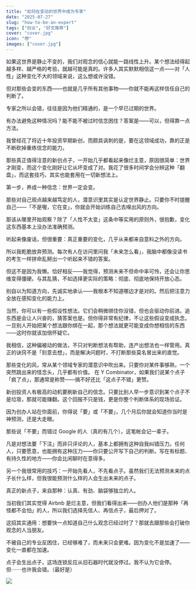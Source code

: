 ```yaml
---
title: "如何在变动的世界中成为专家"
date: "2025-07-27"
slug: "how-to-be-an-expert"
tags: ["创业", "好文推荐"]
cover: "cover.jpg"
icon: "😎"
images: ["cover.jpg"]
---
```

如果这世界是静止不变的，我们对观念的信心就能一路线性上升。某个想法经得起越多样、越严格的考验，就越可能是真的。许多人其实默默相信这一点——对「人性」这种变化不大的领域来说，这么想或许没错。



但对那些会变的东西——也就是几乎所有其他事物——你就不能再这样信任自己的判断了。



专家之所以会错，往往是因为他们精通的，是一个早已过期的世界。



有办法避免这种情况吗？能不能不被过时信念困住？答案是——可以，但得靠一点方法。



我曾经花了将近十年投资早期新创，而颇具讽刺的是，要在这领域成功，靠的正是不断砍掉重练信念的能力。



那些真正值得注意的新创点子，一开始几乎都看起来像烂主意，原因很简单：世界才刚变，而这个变化刚好让它从坏变成了对。我花了很多时间学会分辨这种「翻盘」，而这套技巧，其实也能套用在一切新想法上。



第一步，养成一种信念：世界一定会变。



那些对自己观点越来越笃定的人，潜意识里其实是认定世界静止。只要你不时提醒自己——「不是喔，它在变」，你就会开始训练自己去嗅出风的方向。



那该从哪里开始观察？除了「人性不太变」这条中等实用的原则外，很抱歉，变化这东西基本上没办法准确预测。



听起来像废话，但很重要：真正重要的变化，几乎从来都来自意料之外的方向。



所以我乾脆放弃预测。每次有人在访问里问我「未来怎么看」，我脑中都像没读书的考生一样拼命乱掰出一个听起来不错的答案。



但这不是因为我懒。恰好相反——我觉得，预测未来不但命中率可怜，还会让你思维变得僵硬。与其乱猜，不如选择更实际的策略：彻底、彻底地保持开放心态。



别自以为知道方向，先诚实地承认——我根本不知道哪边才是对的。然后把注意力全放在感知变化的能力上。



当然，你可以有一些假设性想法。它们会稍微绑住你没错，但也会驱动你前进。追东西是会让人兴奋的，猜答案也是。但你得非常有纪律，不让这些假设变成执念。
一旦别人开始把某个想法跟你绑在一起，那个想法就更可能变成你想相信的东西——这时你就该加倍怀疑它。



我相信，这种偏被动的做法，不只对判断想法有帮助，连产出想法也一样管用。真正的诀窍不是「刻意去想」，而是解决问题时，不打断那些莫名冒出来的直觉。



那些变化的风，常从某个领域专家的潜意识中吹出来。只要你对某件事够熟，一个突然跳出来的怪念头，几乎都有价值。
在 Y Combinator，如果我们说某个点子「疯了点」，那通常是称赞——搞不好还比「这点子不错」更赞。



新创投资人有极高的动机要刷新自己的信念。只要比别人早一步意识到某个点子不是垃圾，那就可能赚翻。这个回报不只是钱，更是你整个判断体系的现场验证。



因为创办人站在你面前，你得说「要」或「不要」，几个月后你就会知道你当时是神预测，还是大走眼。



那些说「不要」而错过 Google 的人（真的有几个），这笔帐会记一辈子。



凡是对想法要「下注」而非只评论的人，基本上都拥有这种自我纠错压力。任何人，只要愿意，也能拥有这种压力——你只要公开写下自己的判断。写在有标题、有持久性的地方——你会比闲聊时在意得多。



另一个我很常用的技巧：一开始先看人，不先看点子。虽然我们无法预测未来的点子长什么样，但我很能预测什么样的人会生出未来的点子。



真正的新点子，来自那种：认真、有劲、脑袋够独立的人。



当初我们其实觉得 Airbnb 是烂主意，但我们看得出来——创办人他们是那种「再怪都不会怕」的人，所以我们选择先信人、再信点子，最后押对了。



这招其实通用：想要快一点知道自己什么观念已经过时了？那就去跟那些会打破你观念的人当朋友。



不被自己的专业反困住，已经够难了，而未来只会更难。因为变化不是加速了——变化一直都在加速。



点子会生出点子，这场连锁反应从旧石器时代就没停过。我不认为它会停。
但⋯⋯也许我会错。（最好是）




![](https://prod-files-secure.s3.us-west-2.amazonaws.com/112d0858-5090-4d34-a606-b75eb8d65fd2/46476355-9cf3-4e99-9b7a-3531bc426380/1000202064.png?X-Amz-Algorithm=AWS4-HMAC-SHA256&X-Amz-Content-Sha256=UNSIGNED-PAYLOAD&X-Amz-Credential=ASIAZI2LB466SJVHLMRL%2F20251001%2Fus-west-2%2Fs3%2Faws4_request&X-Amz-Date=20251001T201431Z&X-Amz-Expires=3600&X-Amz-Security-Token=IQoJb3JpZ2luX2VjEIT%2F%2F%2F%2F%2F%2F%2F%2F%2F%2FwEaCXVzLXdlc3QtMiJGMEQCICsi0JVrPiULy4rIzbSTMj%2BlDGjS7lCFGtu2%2FCDsLnBvAiA6tCj%2FiY1Fe1djrF3bk2x9RxrYpkfsqiGCYlAcHqodByr%2FAwgdEAAaDDYzNzQyMzE4MzgwNSIMe2dqmLKCocyaj0rGKtwDtIdKnC9TzCLSOz0LIfTsbxba4EtYWFYlggu1kw7PFRrUyTQxEPEyiK1NKTka7o3eBJ6bv7sswtSEJF9CcbS6D99dg9ZZVHc4QarRHC2eNNEN0iPD6uvKkColFQnPAu14kgRZdoo4j3RPLopDExSrR98r5GnbTISSLGVPd9MK%2Bgx3OqafJc21kPMF4oECVdugKzHmWyit%2BMonmsq9BoN0HaIomunCgcskMKuFYUT1nhEqP4wGJaZqUvP%2FnnqVErU0vDH2NY7eeDSa31htSMlb8RX2pibgbKJHlZqw2kKX2BaeoYOCr3IVh5whvUjy4SH58slEwDI4K3RLeZ3mA%2F3fAoHpcebWItPaFbHvqCwK3EwvEV1e54luy0NBd87NnMrrYKG1EkCmbK2WaGRW5SXlRV7Qw4ar7MycCXXHza6z1UVZhMeLWWNzfz0oiuPjqoKoEouZmennccD%2BHRpUd0AsudONLN8eUI4Z143TScoIa2DTTcWr1YeOGotH98VE6LN8PCWWCxp7QbOsyvn0fDxTFJ%2B1q3z6QmwxTijOWyAbw5H%2FmiVPvOV0WFy1lXXWGZCii7b1uKEmEwyN5wj6OOb7Tdlb7dS11un3iPcPIM6cRU9XkWpcbK6oqFpkD7gw2Y%2F2xgY6pgFKxbtpgtVqY0H0bjnmtLQ41UXX0kstBWTmDdnMqDjmzGt%2Fe0Hjhzkf9aytLERpDPRYagFy8sl0yjV2nrm4saomgr3eSDRW9wq0EZTUjWoW6YIcGSuwJ59XOaxS6t8X%2F1to9X7MPkYDxsNtGs8ITbcwg2zeJa%2BhFdR23N1u5NgGODkutQ04AJLJ3R8NnZa1kq5H2pOlYm5CFrGLpXUvgPcFpmJZL58G&X-Amz-Signature=c1e695133a7e1e86ba7ebfe75070143d6e7e4e6a513fe33cbbfad8aefc0a4ec3&X-Amz-SignedHeaders=host&x-amz-checksum-mode=ENABLED&x-id=GetObject)

